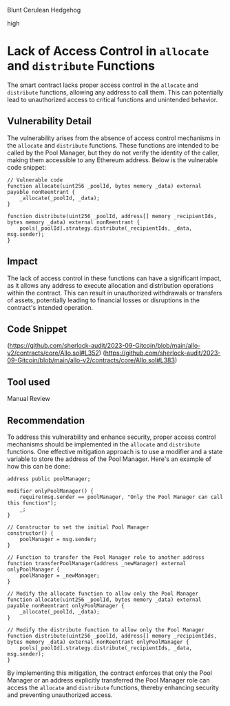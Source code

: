 Blunt Cerulean Hedgehog

high

# Lack of Access Control in `allocate` and `distribute` Functions
The smart contract lacks proper access control in the `allocate` and `distribute` functions, allowing any address to call them. This can potentially lead to unauthorized access to critical functions and unintended behavior.
## Vulnerability Detail
The vulnerability arises from the absence of access control mechanisms in the `allocate` and `distribute` functions. These functions are intended to be called by the Pool Manager, but they do not verify the identity of the caller, making them accessible to any Ethereum address. Below is the vulnerable code snippet:
```solidity
// Vulnerable code
function allocate(uint256 _poolId, bytes memory _data) external payable nonReentrant {
    _allocate(_poolId, _data);
}

function distribute(uint256 _poolId, address[] memory _recipientIds, bytes memory _data) external nonReentrant {
    pools[_poolId].strategy.distribute(_recipientIds, _data, msg.sender);
}
```
## Impact
The lack of access control in these functions can have a significant impact, as it allows any address to execute allocation and distribution operations within the contract. This can result in unauthorized withdrawals or transfers of assets, potentially leading to financial losses or disruptions in the contract's intended operation.
## Code Snippet
(https://github.com/sherlock-audit/2023-09-Gitcoin/blob/main/allo-v2/contracts/core/Allo.sol#L352)
(https://github.com/sherlock-audit/2023-09-Gitcoin/blob/main/allo-v2/contracts/core/Allo.sol#L383)
## Tool used

Manual Review

## Recommendation
To address this vulnerability and enhance security, proper access control mechanisms should be implemented in the `allocate` and `distribute` functions. One effective mitigation approach is to use a modifier and a state variable to store the address of the Pool Manager. Here's an example of how this can be done:
```solidity
address public poolManager;

modifier onlyPoolManager() {
    require(msg.sender == poolManager, "Only the Pool Manager can call this function");
    _;
}

// Constructor to set the initial Pool Manager
constructor() {
    poolManager = msg.sender;
}

// Function to transfer the Pool Manager role to another address
function transferPoolManager(address _newManager) external onlyPoolManager {
    poolManager = _newManager;
}

// Modify the allocate function to allow only the Pool Manager
function allocate(uint256 _poolId, bytes memory _data) external payable nonReentrant onlyPoolManager {
    _allocate(_poolId, _data);
}

// Modify the distribute function to allow only the Pool Manager
function distribute(uint256 _poolId, address[] memory _recipientIds, bytes memory _data) external nonReentrant onlyPoolManager {
    pools[_poolId].strategy.distribute(_recipientIds, _data, msg.sender);
}

```
By implementing this mitigation, the contract enforces that only the Pool Manager or an address explicitly transferred the Pool Manager role can access the `allocate` and `distribute` functions, thereby enhancing security and preventing unauthorized access.